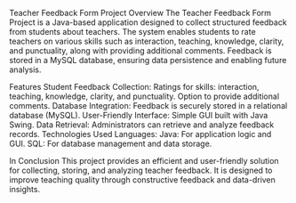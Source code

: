 Teacher Feedback Form Project
Overview
The Teacher Feedback Form Project is a Java-based application designed to collect structured feedback from students about teachers. The system enables students to rate teachers on various skills such as interaction, teaching, knowledge, clarity, and punctuality, along with providing additional comments. Feedback is stored in a MySQL database, ensuring data persistence and enabling future analysis.

Features
Student Feedback Collection:
Ratings for skills: interaction, teaching, knowledge, clarity, and punctuality.
Option to provide additional comments.
Database Integration:
Feedback is securely stored in a relational database (MySQL).
User-Friendly Interface:
Simple GUI built with Java Swing.
Data Retrieval:
Administrators can retrieve and analyze feedback records.
Technologies Used
Languages:
Java: For application logic and GUI.
SQL: For database management and data storage.

 In Conclusion
This project provides an efficient and user-friendly solution for collecting, storing, and analyzing teacher feedback. It is designed to improve teaching quality through constructive feedback and data-driven insights.
